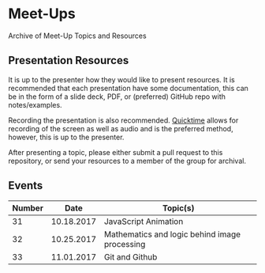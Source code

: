 # Meet-Ups

Archive of Meet-Up Topics and Resources

## Presentation Resources

It is up to the presenter how they would like to present resources. It is recommended that
each presentation have some documentation, this can be in the form of a slide deck, PDF, or 
(preferred) GitHub repo with notes/examples.

Recording the presentation is also recommended. [Quicktime](https://support.apple.com/quicktime) 
allows for recording of the screen as well as audio and is the preferred method, however, this 
is up to the presenter.

After presenting a topic, please either submit a pull request to this repository, or send your 
resources to a member of the group for archival.

## Events

| Number | Date       | Topic(s)                                                  |
|--------|------------|-----------------------------------------------------------|
| 31     | 10.18.2017 | JavaScript Animation                                      |
| 32     | 10.25.2017 | Mathematics and logic behind image processing             |
| 33     | 11.01.2017 | Git and Github                                            |

